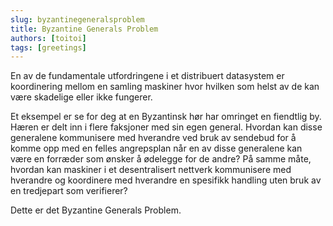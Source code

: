 ```yaml
---
slug: byzantinegeneralsproblem
title: Byzantine Generals Problem
authors: [toitoi]
tags: [greetings]
---
```


En av de fundamentale utfordringene i et distribuert datasystem er koordinering mellom en samling maskiner hvor hvilken som helst av de kan være skadelige eller ikke fungerer. 

Et eksempel er se for deg at en Byzantinsk hør har omringet en fiendtlig by. Hæren er delt inn i flere faksjoner med sin egen general. Hvordan kan disse generalene kommunisere med hverandre ved bruk av sendebud for å komme opp med en felles angrepsplan når en av disse generalene kan være en forræder som ønsker å ødelegge for de andre? På samme måte, hvordan kan maskiner i et desentralisert nettverk kommunisere med hverandre og koordinere med hverandre en spesifikk handling uten bruk av en tredjepart som verifierer?

Dette er det Byzantine Generals Problem.